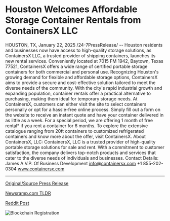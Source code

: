 # Houston Welcomes Affordable Storage Container Rentals from ContainersX LLC

HOUSTON, TX, January 22, 2025 /24-7PressRelease/ -- Houston residents and businesses now have access to high-quality storage solutions, as ContainersX LLC, a trusted provider of shipping containers, launches its new rental services. Conveniently located at 7015 FM 1942, Baytown, Texas 77521, ContainersX offers a wide range of certified portable storage containers for both commercial and personal use.  Recognizing Houston's growing demand for flexible and affordable storage options, ContainersX aims to provide a secure and cost-effective solution tailored to meet the diverse needs of the community. With the city's rapid industrial growth and expanding population, container rentals offer a practical alternative to purchasing, making them ideal for temporary storage needs.  At ContainersX, customers can either visit the site to select containers personally or opt for a hassle-free online process. Simply fill out a form on the website to receive an instant quote and have your container delivered in as little as a week.  For a special period, we are offering 1 month of free rental* if you rent a container for 6 months. To explore the extensive catalogue ranging from 20ft containers to customized refrigerated containers and know more about the offer, visit ContainersX.  About ContainersX, LLC: ContainersX, LLC is a trusted provider of high-quality portable storage solutions for sale and rent. With a commitment to customer satisfaction, the company delivers top-notch products and services that cater to the diverse needs of individuals and businesses.  Contact Details: James A V.P. Of Business Development info@containersx.com +1 855-202-0304 www.containersx.com 

---

[Original/Source Press Release](https://www.24-7pressrelease.com/press-release/518633/houston-welcomes-affordable-storage-container-rentals-from-containersx-llc)
                    

[Newsramp.com TLDR](https://newsramp.com/curated-news/containersx-llc-launches-new-rental-services-in-houston-texas-offering-high-quality-storage-solutions/8fbb1bbfea288a596afb841ac5ab160d) 

 



[Reddit Post](https://www.reddit.com/r/Business_NewsRamp/comments/1i76ffc/containersx_llc_launches_new_rental_services_in/) 



![Blockchain Registration](https://cdn.newsramp.app/24-7PressRelease/qrcode/251/22/lineF9TM.webp)